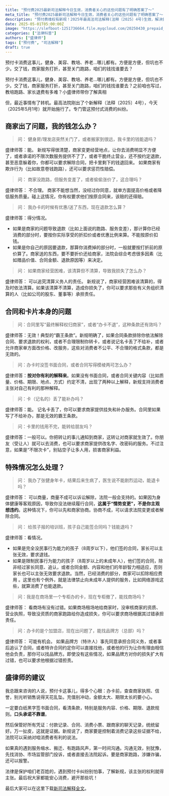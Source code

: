 ```yaml
---
title: "预付费2025最新司法解释今日生效，消费者关心的这些问题有了明确答案了～"
meta_title: "预付费2025最新司法解释今日生效，消费者关心的这些问题有了明确答案了～"
description: "预付费维权有新规！2025年最高法司法解释(法释〔2025〕4号)生效，解决健身、美容、教培预付卡退款难。律师详解商家跑路、服务打折、霸王条款、卡片转让、未成年人签约及加盟店责任，助你了解最新法律，保护消费权益。"
date: 2025-05-01T05:00:00Z
image: "https://slefboot-1251736664.file.myqcloud.com/20250430_prepaid_new_cover.webp"
categories: ["法律科普"]
authors: ["盛律师"]
tags: ["预付费", "司法解释"]
draft: true
---
```


预付卡消费这事儿，健身、美容、教培、养老…哪儿都有。方便是方便，但坑也不少。交了钱，商家服务打折，甚至关门跑路，咱们的钱找谁要去？

预付卡消费这事儿，健身、美容、教培、养老…哪儿都有。方便是方便，但坑也不少。交了钱，商家服务打折，甚至关门跑路，咱们的钱找谁要去？之前咱也写过，教培跑路、家长退费有多难？小盛律师带你了解真相

但，最近事情有了转机。最高法院刚出了个新解释（法释〔2025〕4号），今天（2025年5月1号）就开始施行了。专门管这预付式消费的纠纷。

## 商家出了问题，我的钱怎么办？

> 问： 健身房/理发店突然关门了，或者搬家到很远，我卡里的钱能退吗？

盛律师答：能。 新规写得很清楚，商家变更经营地点，让你去消费明显不方便了，或者承诺的不限次数服务提供不了了，或者干脆终止营业，还不按约定退款，甚至恶意躲着你，你都可以要求解除合同，把卡里剩下的钱退回来。 如果商家有欺诈行为（比如故意卷钱跑路），还可以要求惩罚性赔偿。   

> 问： 商家没跑路，但服务变差了，或者偷偷涨价了，这合理吗？

盛律师答： 不合理。 商家不能想当然，没经过你同意，就单方面提高价格或者降低服务质量。碰上这情况，你有权要求他们按原合同来，该赔的还得赔。   

> 问： 我办卡的时候有优惠/送了东西，现在退款怎么算？

盛律师答：得分情况。

- 如果是商家的问题导致退款（比如上面说的跑路、服务变差），那计算你已经消费的部分时，要按你实际享受的折扣价或者优惠比例来算。不能按原价扣钱。   
- 如果是你自己的原因要退款，那算你消费掉的部分时，一般就要按打折前的原价算了。商家送的东西，要不要折价还给商家，法院会综合考虑很多因素（比如赠品价值、合同金额、退款原因等）来决定。   

> 问： 如果商家经营困难，该清算但不清算，导致我损失了怎么办？

盛律师答： 可以追究清算义务人的责任。 新规说了，商家经营困难该清算的，得及时依法清算。如果该清算不清算，造成你损失了，你可以要求那些有义务组织清算的人（比如公司的股东、董事等）承担责任。   

## 合同和卡片本身的问题

> 问：合同里写“最终解释权归商家”，或者“办卡不退”，这种条款还有效吗？

盛律师答：无效！典型的“霸王条款”。新规明确了，如果合同条款排除你依法解除合同、要求退款的权利，或者不合理限制你转卡，或者说记名卡丢了不给补，或者允许商家单方面改价格、改服务，这些对消费者不公平、不合理的格式条款，都是无效的。  

> 问：办卡时没签书面合同，或者合同写得模棱两可怎么办？

盛律师答：**按对你有利的解释来**。如果没有书面合同，或者合同关键内容（比如质量、价格、期限、地点、方式）约定不清，出现了两种以上解释，新规支持消费者主张对自己有利的那种解释。   

> 问：卡（记名的）丢了能补办吗？

盛律师答：能。 记名卡丢了，你可以要求商家提供挂失和补办服务。合同里如果写了不给补办，那是无效的霸王条款。 

> 问：卡里的钱用不完，能转给朋友吗？

盛律师答：一般可以。你把转让的事儿通知到商家，这转让对商家就生效了。你朋友（受让人）就可以去消费，也可以要求商家提供改名字、改密码的服务。不过注意，如果是“不限次卡”，别钻空子让多人用，损害商家利益。  

## 特殊情况怎么处理？

> 问： 我办了张健身年卡，结果后来生病了，医生说不能剧烈运动，能退卡吗？

盛律师答： 可以商量，商量不成可以诉讼解除，法院一般会支持的。如果因为身体健康等客观原因，导致你没法继续履行合同，**这属于“情势变更”，不是你主观想违约**。这种情况下，你可以先和商家协商。协商不成，可以请求法院变更或者解除合同。   

> 问： 给孩子报的培训班，孩子自己能签合同吗？钱能退吗？

盛律师答：看情况。
- 如果是完全没民事行为能力的孩子（8周岁以下），他们签的合同，家长可以主张无效，要求退钱。   
- 如果是限制民事行为能力的孩子（8周岁以上的未成年人），他们签的合同，除非经过家长同意、追认，或者合同金额、内容和他们的年龄智力相适应，否则家长也可以主张无效要求退款。当然，已经消费的部分，商家可以扣除相应费用 。这里也有个例外，就是法律禁止向未成年人提供的服务，比如网络游戏这些，就算消费了也能退款。
 
> 问：我是在商场里一个专柜办的卡，现在专柜撤了，能找商场吗？

盛律师答： 看商场有没有过错。如果商场租场地给商家时，没审核商家的资质、营业执照，导致没资质的商家跑路给你造成损失，你可以要求商场根据其过错承担责任。

> 问：办卡的是个加盟店，现在出问题了，能找品牌方（总部）吗？

盛律师答： 可能有机会。 如果品牌方（特许人）事先同意承担合同义务，或者事后追认了合同，或者特许合同约定你可以直接找他，或者他的行为让你有理由相信他会负责，那你可以找品牌方。即使没有这些情况，如果品牌方对你的损失扩大有过错，也可以要求他根据过错担责。   

## 盛律师的建议

我总跟来咨询的人说，预付卡这事儿，得多个心眼：办卡前，查查商家执照、信誉，别光听销售说得天花乱坠。充值别冲动，金额太大、期限太长的要小心。

一定要白纸黑字签书面合同，看清条款，特别是服务内容、价格、期限、退款规则。**口头承诺不靠谱**。

然后保管好所有凭证：付款记录、合同、消费小票、跟商家的聊天记录，统统留好。万一扯皮，这就是证据。新规说了，商家要是控制着消费记录这些证据不给，法院可以采纳对咱消费者有利的说法。

如果真的遇到服务缩水、搬迁、有跑路风声，第一时间沟通。沟通无效，别犹豫，先找消协、市场监管部门投诉，或者直接去法院起诉。要是商家跑路，涉嫌诈骗，还可以报警。

法律是保护咱们老百姓的，遇到预付卡纠纷别怕事，了解新规，该主张的权利就得主张。最后祝大家都能安心消费，避开那些坑！

最后大家可以在这里下载[新司法解释全文](https://slefboot-1251736664.file.myqcloud.com/预付费2025最新司法解释.pdf)。